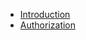 * [Introduction](https://github.com/scitran/client/wiki/Introduction)
* [Authorization](https://github.com/scitran/client/wiki/Authorization)